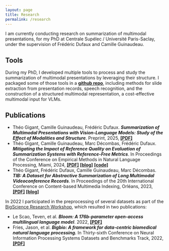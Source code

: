 ```yaml
---
layout: page
title: Research
permalink: /research
---
```



I am currently conducting research on summarization of multimodal presentations, for my PhD at Centrale Supélec / Université Paris-Saclay, under the supervision of Frédéric Dufaux and Camille Guinaudeau.

## Tools

During my PhD, I developed multiple tools to process and study the summarization of multimodal presentations by leveraging their structure. I packaged some of those tools in a [**github repo**](https://github.com/giganttheo/mmmmmm), including methods for slide extraction from presentation records, speech recognition, and the construction of a structured multimodal representation, a cost-effective multimodal input for VLMs.

## Publications

* Théo Gigant, Camille Guinaudeau, Frédéric Dufaux. ***Summarization of Multimodal Presentations with Vision-Language Models: Study of the Effect of Modalities and Structure***. Preprint, 2025, [**[PDF]**](https://arxiv.org/abs/2504.10049)
* Théo Gigant, Camille Guinaudeau, Marc Décombas, Frédéric Dufaux. ***Mitigating the Impact of Reference Quality on Evaluation of Summarization Systems with Reference-Free Metrics***. In Proceedings of the Conference on Empirical Methods in Natural Language Processing, Miami, 2024, [**[PDF]**](https://aclanthology.org/2024.emnlp-main.1078/) [**[blog]**](/evaluating_lm_low_quality_refs) [**[code]**](https://github.com/giganttheo/importance-based-relevance-score)
* Théo Gigant, Frédéric Dufaux, Camille Guinaudeau, Marc Décombas. ***TIB: A Dataset for Abstractive Summarization of Long Multimodal Videoconference Records***. In Proceedings of the 20th International Conference on Content-based Multimedia Indexing, Orléans, 2023, [**[PDF]**](https://dl.acm.org/doi/10.1145/3617233.3617238) [**[blog]**](/tib)

In 2022 I participated in the preprocessing of several datasets as part of the [BigScience Research Workshop](https://bigscience.huggingface.co/), which resulted in two publications:

* Le Scao, Teven, et al. ***Bloom: A 176b-parameter open-access multilingual language model***. 2022, [**[PDF]**](https://inria.hal.science/hal-03850124/)
* Fries, Jason, et al. ***Bigbio: A framework for data-centric biomedical natural language processing.*** In Thirty-sixth Conference on Neural Information Processing Systems Datasets and Benchmarks Track, 2022, [**[PDF]**](https://proceedings.neurips.cc/paper_files/paper/2022/hash/a583d2197eafc4afdd41f5b8765555c5-Abstract-Datasets_and_Benchmarks.html)
